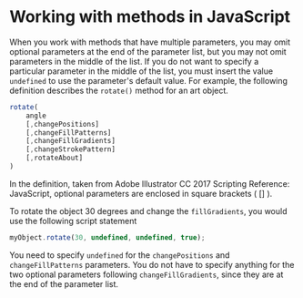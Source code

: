 # Working with methods in JavaScript

When you work with methods that have multiple parameters, you may omit optional parameters at the end of the parameter list, but you may not omit parameters in the middle of the list. If you do not want to specify a particular parameter in the middle of the list, you must insert the value `undefined` to use the parameter's default value. For example, the following definition describes the `rotate()` method for an art object.

```javascript
rotate(
    angle
    [,changePositions]
    [,changeFillPatterns]
    [,changeFillGradients]
    [,changeStrokePattern]
    [,rotateAbout]
)
```

In the definition, taken from Adobe lllustrator CC 2017 Scripting Reference: JavaScript, optional parameters are enclosed in square brackets ( [] ).

To rotate the object 30 degrees and change the `fillGradients`, you would use the following script statement

```javascript
myObject.rotate(30, undefined, undefined, true);
```

You need to specify `undefined` for the `changePositions` and `changeFillPatterns` parameters. You do not have to specify anything for the two optional parameters following `changeFillGradients`, since they are at the end of the parameter list.
